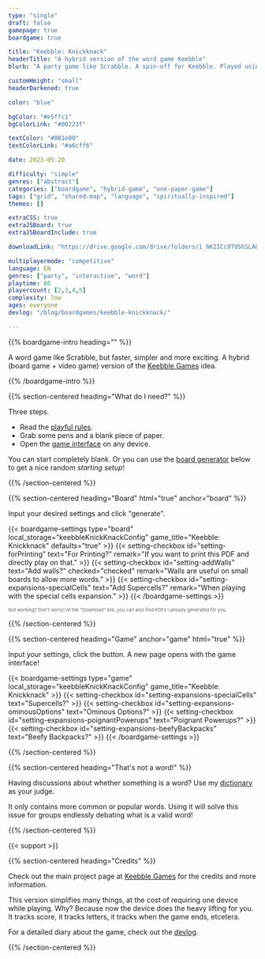 ```yaml
---
type: "single"
draft: false
gamepage: true
boardgame: true

title: "Keebble: Knickknack"
headerTitle: "A hybrid version of the word game Keebble"
blurb: "A party game like Scrabble. A spin-off for Keebble. Played using an empty paper and one phone with internet."

customHeight: "small"
headerDarkened: true

color: "blue"

bgColor: "#e5ffc1"
bgColorLink: "#00223f"

textColor: "#001e00"
textColorLink: "#a6cff6"

date: 2023-05-20

difficulty: "simple"
genres: ["abstract"]
categories: ["boardgame", "hybrid-game", "one-paper-game"]
tags: ["grid", "shared-map", "language", "spiritually-inspired"]
themes: []

extraCSS: true
extraJSBoard: true
extraJSBoardInclude: true

downloadLink: "https://drive.google.com/drive/folders/1_hK2ICc9T95hSLAGNO4mvBFmqpvrq_15"

multiplayermode: "competitive"
language: EN
genres: ["party", "interactive", "word"]
playtime: 60
playercount: [2,3,4,5]
complexity: low
ages: everyone
devlog: "/blog/boardgames/keebble-knickknack/"

---
```



{{% boardgame-intro heading="" %}}

A word game like Scrabble, but faster, simpler and more exciting. A hybrid (board game + video game) version of the [Keebble Games](/keebble-games/) idea.

{{% /boardgame-intro %}}

{{% section-centered heading="What do I need?" %}}

Three steps.
* Read the [playful rules](rules). 
* Grab some pens and a blank piece of paper.
* Open the [game interface](#game) on any device.

You can start completely blank. Or you can use the [board generator](#board) below to get a nice random _starting setup_!

{{% /section-centered %}}

{{% section-centered heading="Board" html="true" anchor="board" %}}

<p>Input your desired settings and click "generate".</p>

{{< boardgame-settings type="board" local_storage="keebbleKnickKnackConfig" game_title="Keebble: Knickknack" defaults="true" >}}
  {{< setting-checkbox id="setting-forPrinting" text="For Printing?" remark="If you want to print this PDF and directly play on that." >}}
  {{< setting-checkbox id="setting-addWalls" text="Add walls?" checked="checked" remark="Walls are useful on small boards to allow more words." >}}
  {{< setting-checkbox id="setting-expansions-specialCells" text="Add Supercells?" remark="When playing with the special cells expansion." >}}
{{< /boardgame-settings >}}

<p style="font-size:0.66em; opacity: 0.66;">Not working? Don't worry! At the "Download" link, you can also find PDFs I already generated for you.</p> 

{{% /section-centered %}}

{{% section-centered heading="Game" anchor="game" html="true" %}}

<p>Input your settings, click the button. A new page opens with the game interface!</p>

{{< boardgame-settings type="game" local_storage="keebbleKnickKnackConfig" game_title="Keebble: Knickknack" >}}
  {{< setting-checkbox id="setting-expansions-specialCells" text="Supercells?" >}}
  {{< setting-checkbox id="setting-expansions-ominousOptions" text="Ominous Options?" >}}
  {{< setting-checkbox id="setting-expansions-poignantPowerups" text="Poignant Powerups?" >}}
  {{< setting-checkbox id="setting-expansions-beefyBackpacks" text="Beefy Backpacks?" >}}
{{< /boardgame-settings >}}

{{% /section-centered %}}

{{% section-centered heading="That's not a word!" %}}

Having discussions about whether something is a word? Use my [dictionary](/tools/dictionary) as your judge.

It only contains more common or popular words. Using it will solve this issue for groups endlessly debating what is a valid word!

{{% /section-centered %}}

{{< support >}}

{{% section-centered heading="Credits" %}}

Check out the main project page at [Keebble Games](/keebble-games/) for the credits and more information.

This version simplifies many things, at the cost of requiring one device while playing. Why? Because now the device does the heavy lifting for you. It tracks score, it tracks letters, it tracks when the game ends, etcetera.

For a detailed diary about the game, check out the [devlog](/blog/boardgames/keebble-knickknack).

{{% /section-centered %}}